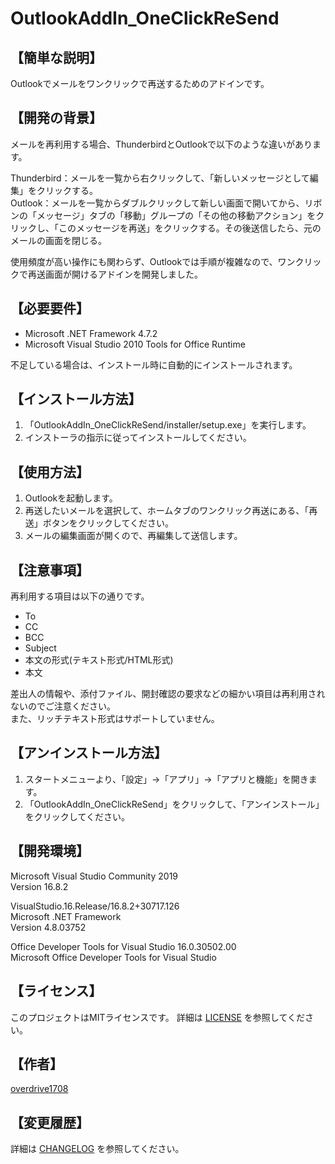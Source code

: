 # OutlookAddIn_OneClickReSend

## 【簡単な説明】

Outlookでメールをワンクリックで再送するためのアドインです。 

## 【開発の背景】

メールを再利用する場合、ThunderbirdとOutlookで以下のような違いがあります。  

Thunderbird：メールを一覧から右クリックして、「新しいメッセージとして編集」をクリックする。  
Outlook：メールを一覧からダブルクリックして新しい画面で開いてから、リボンの「メッセージ」タブの「移動」グループの「その他の移動アクション」をクリックし、「このメッセージを再送」をクリックする。その後送信したら、元のメールの画面を閉じる。  

使用頻度が高い操作にも関わらず、Outlookでは手順が複雑なので、ワンクリックで再送画面が開けるアドインを開発しました。

## 【必要要件】

- Microsoft .NET Framework 4.7.2
- Microsoft Visual Studio 2010 Tools for Office Runtime

不足している場合は、インストール時に自動的にインストールされます。

## 【インストール方法】

1. 「OutlookAddIn_OneClickReSend/installer/setup.exe」を実行します。
2. インストーラの指示に従ってインストールしてください。

## 【使用方法】

1. Outlookを起動します。
2. 再送したいメールを選択して、ホームタブのワンクリック再送にある、「再送」ボタンをクリックしてください。
3. メールの編集画面が開くので、再編集して送信します。

## 【注意事項】

再利用する項目は以下の通りです。

- To
- CC
- BCC
- Subject
- 本文の形式(テキスト形式/HTML形式)
- 本文

差出人の情報や、添付ファイル、開封確認の要求などの細かい項目は再利用されないのでご注意ください。  
また、リッチテキスト形式はサポートしていません。

## 【アンインストール方法】

1. スタートメニューより、「設定」→「アプリ」→「アプリと機能」を開きます。
2. 「OutlookAddIn_OneClickReSend」をクリックして、「アンインストール」をクリックしてください。

## 【開発環境】
Microsoft Visual Studio Community 2019  
Version 16.8.2  

VisualStudio.16.Release/16.8.2+30717.126  
Microsoft .NET Framework  
Version 4.8.03752  

Office Developer Tools for Visual Studio   16.0.30502.00  
Microsoft Office Developer Tools for Visual Studio  

## 【ライセンス】

このプロジェクトはMITライセンスです。
詳細は [LICENSE](LICENSE) を参照してください。

## 【作者】

[overdrive1708](https://github.com/overdrive1708)

## 【変更履歴】

詳細は [CHANGELOG](CHANGELOG.md) を参照してください。